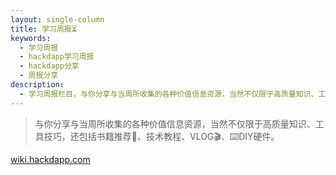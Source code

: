 ```yaml
---
layout: single-column
title: 学习周报⏳
keywords:
  - 学习周报
  - hackdapp学习周报
  - hackdapp分享
  - 周报分享
description:
  - 学习周报栏目，与你分享与当周所收集的各种价值信息资源，当然不仅限于高质量知识、工具技巧，还包括书籍推荐📘️、技术教程、VLOG🎦️、⌨️DIY硬件。
---
```


> 与你分享与当周所收集的各种价值信息资源，当然不仅限于高质量知识、工具技巧，还包括书籍推荐📘️、技术教程、VLOG🎬️、⌨️DIY硬件。

[wiki.hackdapp.com](https://wiki.hackdapp.com/#/looking-back/looking-back)
